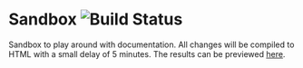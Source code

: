 # Sandbox ![Build Status](https://travis-ci.org/saferpay/sndbx.svg?branch=master "Build Status")

Sandbox to play around with documentation. All changes will be compiled to HTML with a small delay of 5 minutes. The results can be previewed [here](https://saferpay.github.io/sndbx/).
